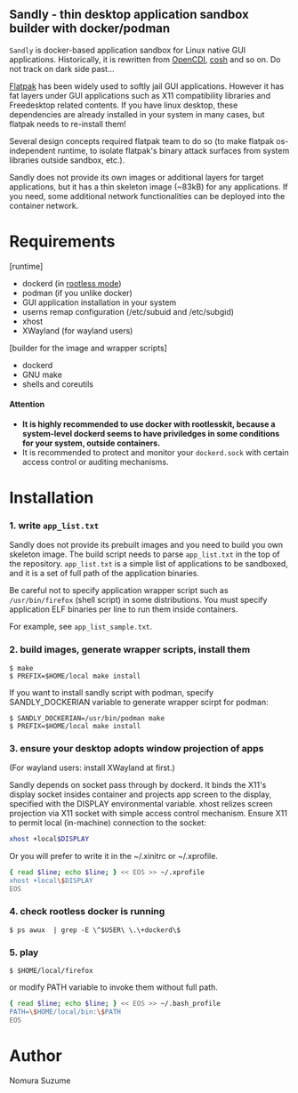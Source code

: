 ## Sandly - thin desktop application sandbox builder with docker/podman 

`Sandly` is docker-based application sandbox for Linux native GUI applications. Historically, it is rewritten from [OpenCDI](https://github.com/OpenCDI/opencdi-scripts), [cosh](https://gist.github.com/g1eng/46f9ec7807ccc56f80105eaec7965ac8) and so on. Do not track on dark side past... 

[Flatpak](https://flatpak.io) has been widely used to softly jail GUI applications. However it has fat layers under GUI applications such as X11 compatibility libraries and Freedesktop related contents. If you have linux desktop, these dependencies are already installed in your system in many cases, but flatpak needs to re-install them! 

Several design concepts required flatpak team to do so (to make flatpak os-independent runtime, to isolate flatpak's binary attack surfaces from system libraries outside sandbox, etc.).

Sandly does not provide its own images or additional layers for target applications, but it has a thin skeleton image (~83kB) for any applications. If you need, some additional network functionalities can be deployed into the container network.

# Requirements

[runtime]

* dockerd (in [rootless mode](https://docs.docker.com/engine/security/rootless/))
* podman (if you unlike docker)
* GUI application installation in your system
* userns remap configuration (/etc/subuid and /etc/subgid)
* xhost
* XWayland (for wayland users)

[builder for the image and wrapper scripts]

* dockerd
* GNU make
* shells and coreutils

#### Attention

* **It is highly recommended to use docker with rootlesskit, because a system-level dockerd seems to have priviledges in some conditions for your system, outside containers.**
* It is recommended to protect and monitor your `dockerd.sock` with certain access control or auditing mechanisms.

# Installation

### 1. write `app_list.txt`

Sandly does not provide its prebuilt images and you need to build you own skeleton image.
The build script needs to parse `app_list.txt` in the top of the repository. `app_list.txt` is a simple list of applications to be sandboxed, and it is a set of full path of the application binaries. 

Be careful not to specify application wrapper script such as `/usr/bin/firefox` (shell script) in some distributions. You must specify application ELF binaries per line to run them inside containers.

For example, see `app_list_sample.txt`.

### 2. build images, generate wrapper scripts, install them

```shell-session
$ make
$ PREFIX=$HOME/local make install
```

If you want to install sandly script with podman, specify SANDLY_DOCKERIAN variable to generate wrapper scirpt for podman:

```shell-session
$ SANDLY_DOCKERIAN=/usr/bin/podman make
$ PREFIX=$HOME/local make install
```

### 3. ensure your desktop adopts window projection of apps

(For wayland users: install XWayland at first.)

Sandly depends on socket pass through by dockerd. It binds the X11's display socket insides container and projects app screen to the display, specified with the DISPLAY environmental variable. xhost relizes screen projection via X11 socket with simple access control mechanism.
Ensure X11 to permit local (in-machine) connection to the socket:

```bash
xhost +local$DISPLAY
```

Or you will prefer to write it in the ~/.xinitrc or ~/.xprofile.

```bash
{ read $line; echo $line; } << EOS >> ~/.xprofile
xhost +local\$DISPLAY
EOS
```

### 4. check rootless docker is running

```shell-session
$ ps awux  | grep -E \^$USER\ \.\+dockerd\$
```

### 5. play

```shell-session
$ $HOME/local/firefox
```

or modify PATH variable to invoke them without full path.

```bash
{ read $line; echo $line; } << EOS >> ~/.bash_profile
PATH=\$HOME/local/bin:\$PATH
EOS
```

# Author 

Nomura Suzume
